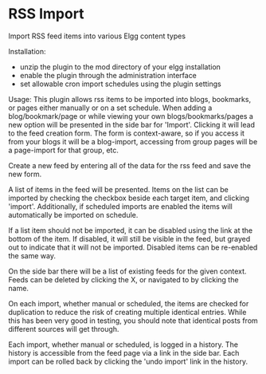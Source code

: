 RSS Import
=============

Import RSS feed items into various Elgg content types

Installation:
 - unzip the plugin to the mod directory of your elgg installation
 - enable the plugin through the administration interface
 - set allowable cron import schedules using the plugin settings

Usage:
This plugin allows rss items to be imported into blogs, bookmarks, or pages
either manually or on a set schedule.  When adding a blog/bookmark/page or while
viewing your own blogs/bookmarks/pages a new option will be presented in the
side bar for 'Import'.  Clicking it will lead to the feed creation form.  The form
is context-aware, so if you access it from your blogs it will be a blog-import, accessing
from group pages will be a page-import for that group, etc.

Create a new feed by entering all of the data for the rss feed and save the new form.

A list of items in the feed will be presented.  Items on the list can be imported
by checking the checkbox beside each target item, and clicking 'import'.
Additionally, if scheduled imports are enabled the items will automatically be imported
on schedule.

If a list item should not be imported, it can be disabled using the link at the bottom of the
item.  If disabled, it will still be visible in the feed, but grayed out to indicate that
it will not be imported.  Disabled items can be re-enabled the same way.

On the side bar there will be a list of existing feeds for the given context.
Feeds can be deleted by clicking the X, or navigated to by clicking the name.

On each import, whether manual or scheduled, the items are checked for duplication
to reduce the risk of creating multiple identical entries.  While this has been
very good in testing, you should note that identical posts from different sources
will get through.

Each import, whether manual or scheduled, is logged in a history.  The history is
accessible from the feed page via a link in the side bar.  Each import can be rolled
back by clicking the 'undo import' link in the history.
